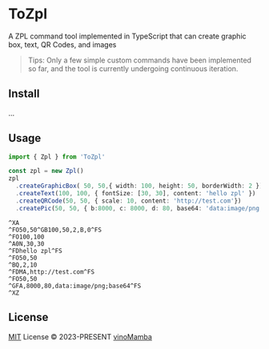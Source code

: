 # ToZpl
A ZPL command tool implemented in TypeScript that can create graphic box, text, QR Codes, and images

> Tips: Only a few simple custom commands have been implemented so far, and the tool is currently undergoing continuous iteration.

## Install 
...

## Usage

```typescript
import { Zpl } from 'ToZpl'

const zpl = new Zpl()
zpl
  .createGraphicBox( 50, 50,{ width: 100, height: 50, borderWidth: 2 })
  .createText(100, 100, { fontSize: [30, 30], content: 'hello zpl' })
  .createQRCode(50, 50, { scale: 10, content: 'http://test.com'})
  .createPic(50, 50, { b:8000, c: 8000, d: 80, base64: 'data:image/png;base64' })
```

```zpl
^XA
^FO50,50^GB100,50,2,B,0^FS
^FO100,100
^A0N,30,30
^FDhello zpl^FS
^FO50,50
^BQ,2,10
^FDMA,http://test.com^FS
^FO50,50
^GFA,8000,80,data:image/png;base64^FS
^XZ
```

## License

[MIT](./LICENSE) License © 2023-PRESENT [vinoMamba](https://github.com/vinoMamba)
